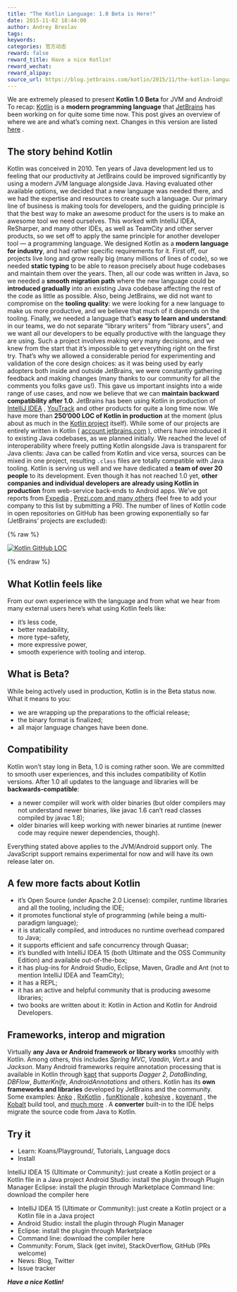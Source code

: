 ```yaml
---
title: "The Kotlin Language: 1.0 Beta is Here!"
date: 2015-11-02 18:44:00
author: Andrey Breslav
tags:
keywords:
categories: 官方动态
reward: false
reward_title: Have a nice Kotlin!
reward_wechat:
reward_alipay:
source_url: https://blog.jetbrains.com/kotlin/2015/11/the-kotlin-language-1-0-beta-is-here/
---
```


We are extremely pleased to present <strong>Kotlin 1.0 Beta</strong> for JVM and Android!
To recap:  [Kotlin](https://kotlinlang.org/)  is a <strong>modern programming language</strong> that  [JetBrains](https://www.jetbrains.com/)  has been working on for quite some time now.
This post gives an overview of where we are and what’s coming next. Changes in this version are listed  [here](https://github.com/JetBrains/kotlin/releases/tag/build-1.0.0-beta-1103) .
## The story behind Kotlin

Kotlin was conceived in 2010. Ten years of Java development led us to feeling that our productivity at JetBrains could be improved significantly by using a modern JVM language alongside Java. Having evaluated other available options, we decided that a new language was needed there, and we had the expertise and resources to create such a language. Our primary line of business is making tools for developers, and the guiding principle is that the best way to make an awesome product for the users is to make an awesome tool we need ourselves. This worked with IntelliJ IDEA, ReSharper, and many other IDEs, as well as TeamCity and other server products, so we set off to apply the same principle for another developer tool — a programming language. <span id="more-3005"></span>
We designed Kotlin as a <strong>modern language for industry</strong>, and had rather specific requirements for it. First off, our projects live long and grow really big (many millions of lines of code), so we needed <strong>static typing</strong> to be able to reason precisely about huge codebases and maintain them over the years. Then, all our code was written in Java, so we needed a <strong>smooth migration path</strong> where the new language could be <strong>introduced gradually</strong> into an existing Java codebase affecting the rest of the code as little as possible. Also, being JetBrains, we did not want to compromise on the <strong>tooling quality</strong>: we were looking for a new language to make us more productive, and we believe that much of it depends on the tooling. Finally, we needed a language that’s <strong>easy to learn and understand</strong>: in our teams, we do not separate “library writers” from “library users”, and we want all our developers to be equally productive with the language they are using.
Such a project involves making very many decisions, and we knew from the start that it’s impossible to get everything right on the first try. That’s why we allowed a considerable period for experimenting and validation of the core design choices: as it was being used by early adopters both inside and outside JetBrains, we were constantly gathering feedback and making changes (many thanks to our community for all the comments you folks gave us!). This gave us important insights into a wide range of use cases, and now we believe that we can <strong>maintain backward compatibility after 1.0</strong>.
JetBrains has been using Kotlin in production of  [IntelliJ IDEA](https://www.jetbrains.com/idea/) ,  [YouTrack](https://www.jetbrains.com/youtrack/)  and other products for quite a long time now. We have more than <strong>250’000 LOC of Kotlin in production</strong> at the moment (plus about as much in the  [Kotlin project](https://github.com/JetBrains/kotlin)  itself). While some of our projects are entirely written in Kotlin ( [account.jetbrains.com](https://account.jetbrains.com) ), others have introduced it to existing Java codebases, as we planned initially. We reached the level of interoperability where freely putting Kotlin alongside Java is transparent for Java clients: Java can be called from Kotlin and vice versa, sources can be mixed in one project, resulting <code>.class</code> files are totally compatible with Java tooling.
Kotlin is serving us well and we have dedicated a <strong>team of over 20 people</strong> to its development.
Even though it has not reached 1.0 yet, <strong>other companies and individual developers are already using Kotlin in production</strong> from web-service back-ends to Android apps. We’ve got reports from  [Expedia](https://twitter.com/fleurchild/status/636965650536108032) ,  [Prezi.com and many others](https://github.com/JetBrains/kotlin-web-site/blob/master/_data/companies-using-kotlin.yml)  (feel free to add your company to this list by submitting a PR).
The number of lines of Kotlin code in open repositories on GitHub has been growing exponentially so far (JetBrains’ projects are excluded):

{% raw %}
<p><a href="https://i1.wp.com/blog.jetbrains.com/kotlin/files/2015/11/Kotlin-GitHub-LOC.png"><img alt="Kotlin GitHub LOC" class="alignleft size-full wp-image-3069" data-recalc-dims="1" src="https://i1.wp.com/blog.jetbrains.com/kotlin/files/2015/11/Kotlin-GitHub-LOC.png?resize=640%2C279&amp;ssl=1"/></a></p>
{% endraw %}

## What Kotlin feels like

From our own experience with the language and from what we hear from many external users here’s what using Kotlin feels like:

* it’s less code,
* better readability,
* more type-safety,
* more expressive power,
* smooth experience with tooling and interop.

## What is Beta?

While being actively used in production, Kotlin is in the Beta status now. What it means to you:

* we are wrapping up the preparations to the official release;
* the binary format is finalized;
* all major language changes have been done.

## Compatibility

Kotlin won’t stay long in Beta, 1.0 is coming rather soon.
We are committed to smooth user experiences, and this includes compatibility of Kotlin versions. After 1.0 all updates to the language and libraries will be <strong>backwards-compatible</strong>:

* a newer compiler will work with older binaries (but older compilers may not understand newer binaries, like javac 1.6 can’t read classes compiled by javac 1.8);
* older binaries will keep working with newer binaries at runtime (newer code may require newer dependencies, though).

Everything stated above applies to the JVM/Android support only. The JavaScript support remains experimental for now and will have its own  release later on.
## A few more facts about Kotlin


* it’s Open Source (under Apache 2.0 License): compiler, runtime libraries and all the tooling, including the IDE;
* it promotes functional style of programming (while being a multi-paradigm language);
* it is statically compiled, and  introduces no runtime overhead compared to Java;
* it supports efficient and safe concurrency through Quasar;
* it’s bundled with IntelliJ IDEA 15 (both Ultimate and the OSS Community Edition) and available out-of-the-box;
* it has plug-ins for Android Studio, Eclipse, Maven, Gradle and Ant (not to mention IntelliJ IDEA and TeamCity);
* it has a REPL;
* it has an active and helpful community that is producing awesome libraries;
* two books are written about it: Kotlin in Action and Kotlin for Android Developers.

## Frameworks, interop and migration

Virtually <strong>any Java or Android framework or library works</strong> smoothly with Kotlin. Among others, this includes <em>Spring MVC</em>, <em>Vaadin</em>, <em>Vert.x</em> and <em>Jackson</em>. Many Android frameworks require annotation processing that is available in Kotlin through  [kapt](http://blog.jetbrains.com/kotlin/2015/06/better-annotation-processing-supporting-stubs-in-kapt/)  that supports <em>Dagger 2</em>, <em>DataBinding</em>, <em>DBFlow</em>, <em>ButterKnife</em>, <em>AndroidAnnotations</em> and others.
Kotlin has its <strong>own frameworks and libraries</strong> developed by JetBrains and the community. Some examples:  [Anko](https://github.com/JetBrains/anko) ,  [RxKotlin](https://github.com/ReactiveX/RxKotlin) ,  [funKtionale](https://github.com/MarioAriasC/funKTionale) ,  [kohesive](https://github.com/kohesive/) ,  [kovenant](https://github.com/mplatvoet/kovenant) , the  [Kobalt](http://beust.com/kobalt)  build tool, and  [much more](https://kotlinlang.org/docs/resources.html) .
A <strong>converter</strong> built-in to the IDE helps migrate the source code from Java to Kotlin.
## Try it


* Learn: Koans/Playground/, Tutorials, Language docs
* Install

IntelliJ IDEA 15 (Ultimate or Community): just create a Kotlin project or a Kotlin file in a Java project
Android Studio: install the plugin through Plugin Manager
Eclipse: install the plugin through Marketplace
Command line: download the compiler here
* IntelliJ IDEA 15 (Ultimate or Community): just create a Kotlin project or a Kotlin file in a Java project
* Android Studio: install the plugin through Plugin Manager
* Eclipse: install the plugin through Marketplace
* Command line: download the compiler here
* Community: Forum, Slack (get invite), StackOverflow, GitHub (PRs welcome)
* News: Blog, Twitter
* Issue tracker

<strong><em>Have a nice Kotlin!</em></strong>
